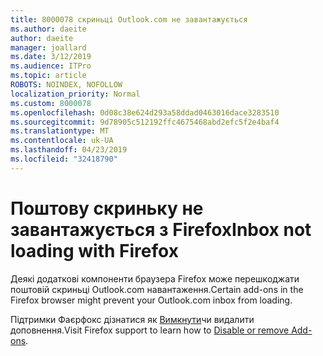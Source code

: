 ```yaml
---
title: 8000078 скриньці Outlook.com не завантажується
ms.author: daeite
author: daeite
manager: joallard
ms.date: 3/12/2019
ms.audience: ITPro
ms.topic: article
ROBOTS: NOINDEX, NOFOLLOW
localization_priority: Normal
ms.custom: 8000078
ms.openlocfilehash: 0d08c38e624d293a58ddad0463016dace3283510
ms.sourcegitcommit: 9d78905c512192ffc4675468abd2efc5f2e4baf4
ms.translationtype: MT
ms.contentlocale: uk-UA
ms.lasthandoff: 04/23/2019
ms.locfileid: "32418790"
---
```

# <a name="inbox-not-loading-with-firefox"></a><span data-ttu-id="3580d-102">Поштову скриньку не завантажується з Firefox</span><span class="sxs-lookup"><span data-stu-id="3580d-102">Inbox not loading with Firefox</span></span>

<span data-ttu-id="3580d-103">Деякі додаткові компоненти браузера Firefox може перешкоджати поштовій скриньці Outlook.com навантаження.</span><span class="sxs-lookup"><span data-stu-id="3580d-103">Certain add-ons in the Firefox browser might prevent your Outlook.com inbox from loading.</span></span>
  
<span data-ttu-id="3580d-104">Підтримки Фаєрфокс дізнатися як [Вимкнути](https://support.mozilla.org/kb/disable-or-remove-add-ons)чи видалити доповнення.</span><span class="sxs-lookup"><span data-stu-id="3580d-104">Visit Firefox support to learn how to [Disable or remove Add-ons](https://support.mozilla.org/kb/disable-or-remove-add-ons).</span></span>

